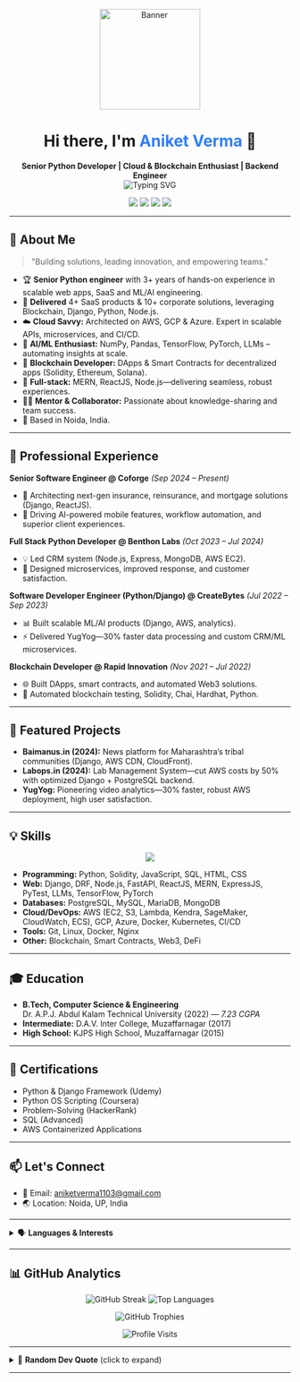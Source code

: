 <!-- 
    Profile README for Aniket Verma
    Inspired by the latest resume (images 1, 2)
    Last updated: June 2025
-->

<p align="center">
  <img src="https://drive.google.com/uc?export=view&id=1Z2l0CaV-wHgyRrekWRnut8DUhwxBiqwh" height="180" alt="Banner"/>
</p>

<h1 align="center">Hi there, I'm <span style="color:#2e7dff">Aniket Verma</span> 👋</h1>

<p align="center">
  <b>Senior Python Developer | Cloud & Blockchain Enthusiast | Backend Engineer</b><br>
  <img src="https://readme-typing-svg.herokuapp.com?font=Fira+Code&weight=700&duration=3500&pause=800&color=2E7DFF&center=true&vCenter=true&width=500&lines=Python+Django+Expert;Open+To+Work+and+Exciting+Opportunities;Cloud+%26+DevOps+Specialist;Blockchain+Builder;Tech+Mentor+%26+Team+Player;Always+Learning+%F0%9F%92%AB" alt="Typing SVG"/>
</p>

<p align="center">
  <a href="mailto:aniketverma1103@gmail.com"><img src="https://img.shields.io/badge/Email-D14836?style=flat-square&logo=gmail&logoColor=white"/></a>
  <a href="https://www.linkedin.com/in/aniketverma11"><img src="https://img.shields.io/badge/LinkedIn-blue?style=flat-square&logo=linkedin&logoColor=white"/></a>
  <a href="https://github.com/aniketverma11"><img src="https://img.shields.io/badge/GitHub-black?style=flat-square&logo=github&logoColor=white"/></a>
  <a href="https://twitter.com/aniketverma11"><img src="https://img.shields.io/badge/Twitter-1da1f2?style=flat-square&logo=twitter&logoColor=white"/></a>
</p>

---

## 🚀 About Me

> "Building solutions, leading innovation, and empowering teams."

- 🏆 **Senior Python engineer** with 3+ years of hands-on experience in scalable web apps, SaaS and ML/AI engineering.
- 💼 **Delivered** 4+ SaaS products & 10+ corporate solutions, leveraging Blockchain, Django, Python, Node.js.
- ☁️ **Cloud Savvy:** Architected on AWS, GCP & Azure. Expert in scalable APIs, microservices, and CI/CD.
- 🤖 **AI/ML Enthusiast:** NumPy, Pandas, TensorFlow, PyTorch, LLMs – automating insights at scale.
- 🔗 **Blockchain Developer:** DApps & Smart Contracts for decentralized apps (Solidity, Ethereum, Solana).
- 🌱 **Full-stack:** MERN, ReactJS, Node.js—delivering seamless, robust experiences.
- 👨‍💻 **Mentor & Collaborator:** Passionate about knowledge-sharing and team success.
- 📍 Based in Noida, India.

---

## 🏢 Professional Experience

**Senior Software Engineer @ Coforge** _(Sep 2024 – Present)_  
- 🏦 Architecting next-gen insurance, reinsurance, and mortgage solutions (Django, ReactJS).
- 🤖 Driving AI-powered mobile features, workflow automation, and superior client experiences.

**Full Stack Python Developer @ Benthon Labs** _(Oct 2023 – Jul 2024)_  
- 💡 Led CRM system (Node.js, Express, MongoDB, AWS EC2).
- 🚀 Designed microservices, improved response, and customer satisfaction.

**Software Developer Engineer (Python/Django) @ CreateBytes** _(Jul 2022 – Sep 2023)_  
- 📊 Built scalable ML/AI products (Django, AWS, analytics).
- ⚡ Delivered YugYog—30% faster data processing and custom CRM/ML microservices.

**Blockchain Developer @ Rapid Innovation** _(Nov 2021 – Jul 2022)_  
- 🌐 Built DApps, smart contracts, and automated Web3 solutions.
- 🧪 Automated blockchain testing, Solidity, Chai, Hardhat, Python.

---

## 🌟 Featured Projects

- **Baimanus.in (2024):** News platform for Maharashtra’s tribal communities (Django, AWS CDN, CloudFront).
- **Labops.in (2024):** Lab Management System—cut AWS costs by 50% with optimized Django + PostgreSQL backend.
- **YugYog:** Pioneering video analytics—30% faster, robust AWS deployment, high user satisfaction.

---

## 💡 Skills

<p align="center">
  <img src="https://skillicons.dev/icons?i=python,django,fastapi,aws,gcp,azure,react,js,solidity,postgres,mongodb,docker,kubernetes,linux,git,nginx" />
</p>

- **Programming:** Python, Solidity, JavaScript, SQL, HTML, CSS
- **Web:** Django, DRF, Node.js, FastAPI, ReactJS, MERN, ExpressJS, PyTest, LLMs, TensorFlow, PyTorch
- **Databases:** PostgreSQL, MySQL, MariaDB, MongoDB
- **Cloud/DevOps:** AWS (EC2, S3, Lambda, Kendra, SageMaker, CloudWatch, ECS), GCP, Azure, Docker, Kubernetes, CI/CD
- **Tools:** Git, Linux, Docker, Nginx
- **Other:** Blockchain, Smart Contracts, Web3, DeFi

---

## 🎓 Education

- **B.Tech, Computer Science & Engineering**  
  Dr. A.P.J. Abdul Kalam Technical University (2022) — _7.23 CGPA_
- **Intermediate:** D.A.V. Inter College, Muzaffarnagar (2017)
- **High School:** KJPS High School, Muzaffarnagar (2015)

---

## 🏅 Certifications

- Python & Django Framework (Udemy)
- Python OS Scripting (Coursera)
- Problem-Solving (HackerRank)
- SQL (Advanced)
- AWS Containerized Applications

---

## 📫 Let's Connect

- 📧 Email: aniketverma1103@gmail.com
- 🌏 Location: Noida, UP, India

---

<details>
  <summary>🗣️ <b>Languages & Interests</b></summary>

- **Languages:** English (Advanced), Hindi (Professional)
- **Interests:** Blockchain, AI, Leadership, Books, Writing, Chess, Travelling
</details>

---

## 📊 GitHub Analytics

<p align="center">
  <img src="https://github-readme-streak-stats.herokuapp.com/?user=aniketverma11&theme=dark&hide_border=false" alt="GitHub Streak"/>
  <img src="https://github-readme-stats.vercel.app/api/top-langs/?username=aniketverma11&theme=dark&hide_border=false&layout=compact" alt="Top Languages"/>
</p>
<p align="center">
  <img src="https://github-profile-trophy.vercel.app/?username=aniketverma11&theme=radical&no-frame=false&no-bg=true&margin-w=4" alt="GitHub Trophies"/>
</p>
<p align="center">
  <img src="https://visitcount.itsvg.in/api?id=aniketverma11&icon=0&color=0" alt="Profile Visits"/>
</p>

---

<details>
  <summary>💬 <b>Random Dev Quote</b> (click to expand)</summary>
  <blockquote>
    “First, solve the problem. Then, write the code.” – John Johnson
  </blockquote>
</details>

---

<!-- 
Reference: Resume images 1, 2.
Replace banner image URL with your own if desired.
Add more SVGs, badges, or sections as you wish!
-->
